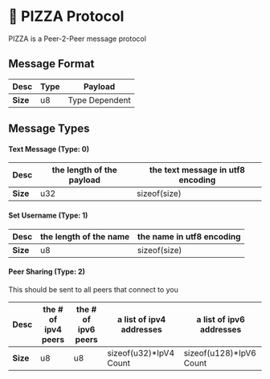 # 🍕 PIZZA Protocol

PIZZA is a Peer-2-Peer message protocol

## Message Format

| **Desc** | Type | Payload        |
| ---      | ---  | ---            |
| **Size** | u8   | Type Dependent |

## Message Types

#### Text Message (**Type: 0**)

| **Desc** | the length of the payload | the text message in utf8 encoding |
| ---      | ---                       | ---                               |
| **Size** | u32                       | sizeof(size)                      |

#### Set Username (**Type: 1**)

| **Desc** | the length of the name | the name in utf8 encoding |
| ---      | ---                    | ---                       |
| **Size** | u8                     | sizeof(size)              |

#### Peer Sharing (**Type: 2**)

This should be sent to all peers that connect to you

| **Desc** | the # of ipv4 peers | the # of ipv6 peers | a list of ipv4 addresses | a list of ipv6 addresses |
| ---      | ---                 | ---                 | ---                      | ---                      |
| **Size** | u8                  | u8                  | sizeof(u32)*IpV4 Count   | sizeof(u128)*IpV6 Count  |
